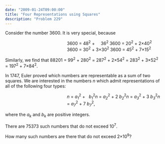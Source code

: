 ```yaml
---
date: "2009-01-24T09:00:00"
title: "Four Representations using Squares"
description: "Problem 229"
---
```


<p>Consider the number 3600. It is very special, because</p>
<div style="margin-left:200px;">
3600 = 48<sup>2</sup> +     36<sup>2</sup>
3600 = 20<sup>2</sup> + 2×40<sup>2</sup>
3600 = 30<sup>2</sup> + 3×30<sup>2</sup>
3600 = 45<sup>2</sup> + 7×15<sup>2</sup></div>
<p>Similarly, we find that 88201 = 99<sup>2</sup> + 280<sup>2</sup> = 287<sup>2</sup> + 2×54<sup>2</sup> = 283<sup>2</sup> + 3×52<sup>2</sup> = 197<sup>2</sup> + 7×84<sup>2</sup>.</p>
<p>In 1747, Euler proved which numbers are representable as a sum of two squares.
We are interested in the numbers <var>n</var> which admit representations of all of the following four types:</p>
<div style="margin-left:200px;">
<var>n</var> = <var>a<sub>1</sub></var><sup>2</sup> +   <var>b<sub>1</sub></var><sup>2</sup><var>n</var> = <var>a<sub>2</sub></var><sup>2</sup> + 2 <var>b<sub>2</sub></var><sup>2</sup><var>n</var> = <var>a<sub>3</sub></var><sup>2</sup> + 3 <var>b<sub>3</sub></var><sup>2</sup><var>n</var> = <var>a<sub>7</sub></var><sup>2</sup> + 7 <var>b<sub>7</sub></var><sup>2</sup>,
</div>
<p>where the <var>a</var><sub><var>k</var></sub> and <var>b</var><sub><var>k</var></sub> are positive integers.</p>
<p>There are 75373 such numbers that do not exceed 10<sup>7</sup>.

How many such numbers are there that do not exceed 2×10<sup>9</sup>?</p>

